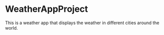 # WeatherAppProject
This is a weather app that displays the weather in different cities around the world.
